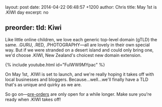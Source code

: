 layout: post
date: 2014-04-22 06:48:57 +1200
author: Chris
title: May 1st is .KIWI day
excerpt: no

preorder:
  tld: Kiwi
----

Like little online children, we love each generic top-level domain (gTLD) the same. .GURU, .RED, .PHOTOGRAPHY—all are lovely in their own special way. But if we were stranded on a desert island and could only bring one, we'd choose .KIWI, New Zealand's choicest new domain extension. 

{% include youtube.html id="FuIWW9MYpac" %}

On May 1st, .KIWI is set to launch, and we're really hoping it takes off with local businesses and bloggers. Because...well...we'll finally have a TLD that's as unique and quirky as we are.

So go on—[pre-orders](https://iwantmyname.com/domains/dot-kiwi) are only open for a while longer. Make sure you're ready when .KIWI takes off!

